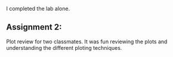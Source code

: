 I completed the lab alone.
## Assignment 2:
Plot review for two classmates. 
It was fun reviewing the plots and understanding the different ploting techniques.
